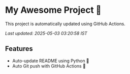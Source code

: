 # My Awesome Project 🚀

This project is automatically updated using GitHub Actions.

_Last updated: 2025-05-03 03:20:58 IST_

## Features
- Auto-update README using Python 🐍
- Auto Git push with GitHub Actions 🤖

